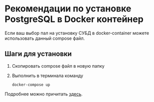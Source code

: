 # Рекомендации по установке PostgreSQL в Docker контейнер

Если ваш выбор пал на установку СУБД в docker-container можете использовать данный compose файл.

## Шаги для установки
1. Скопировать compose файл в новую папку
2. Выполнить в терминала команду
 
   ```
   docker-compose up
   ```

Подробнее можно причитать [здесь](https://habr.com/ru/post/578744/).